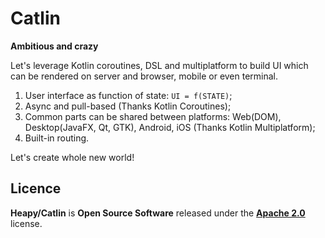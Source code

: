 # Catlin

**Ambitious and crazy**

Let's leverage Kotlin coroutines, DSL and multiplatform to build UI which can be rendered on server and browser, mobile or even terminal.

1. User interface as function of state: `UI = f(STATE)`;
2. Async and pull-based (Thanks Kotlin Coroutines);
3. Common parts can be shared between platforms: Web(DOM), Desktop(JavaFX, Qt, GTK), Android, iOS (Thanks Kotlin Multiplatform);
4. Built-in routing.

Let's create whole new world!

## Licence

**Heapy/Catlin** is **Open Source Software** released under the **[Apache 2.0](https://github.com/Heapy/catlin/blob/master/LICENSE)** license.

